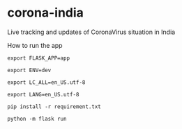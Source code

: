 # corona-india
Live tracking and updates of CoronaVirus situation in India

How to run the app

`export FLASK_APP=app`

`export ENV=dev `

`export LC_ALL=en_US.utf-8`

`export LANG=en_US.utf-8`

`pip install -r requirement.txt` 

`python -m flask run`